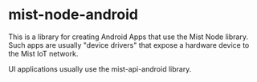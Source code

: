 # mist-node-android

This is a library for creating Android Apps that use the Mist Node library. Such apps are usually "device drivers" that expose a hardware device to the Mist IoT network. 

UI applications usually use the mist-api-android library.
